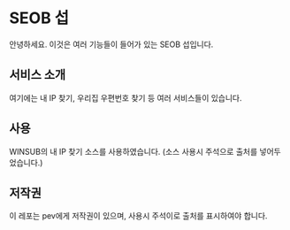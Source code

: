 # SEOB 섭
안녕하세요. 이것은 여러 기능들이 들어가 있는 SEOB 섭입니다.

서비스 소개
-------------
여기에는 내 IP 찾기, 우리집 우편번호 찾기 등 여러 서비스들이 있습니다.

사용
-------------
WINSUB의 내 IP 찾기 소스를 사용하였습니다. (소스 사용시 주석으로 출처를 넣어두었습니다.)

저작권
-------------
이 레포는 pev에게 저작권이 있으며, 사용시 주석이로 출처를 표시하여야 합니다.
